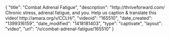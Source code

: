 {
    "title": "Combat Adrenal Fatigue",
    "description": "http:\/\/thriveforward.com\/ Chronic stress, adrenal fatigue, and you. Help us caption & translate this video! http:\/\/amara.org\/v\/CCLH\/",
    "videoid": "165510",
    "date_created": "1399316159",
    "date_modified": "1418181403",
    "type": "captivate",
    "layout": "video",
    "url": "\/v\/combat-adrenal-fatigue\/165510"
}